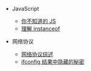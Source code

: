 - JavaScript

  - [你不知道的 JS](js/YouDontKnowJS.md)
  - [理解 instanceof](js/instanceof.md)

- 网络协议

  - [网络协议综述](network/basic.md)
  - [ifconfig 结果中隐藏的秘密](network/ifconfig.md)
